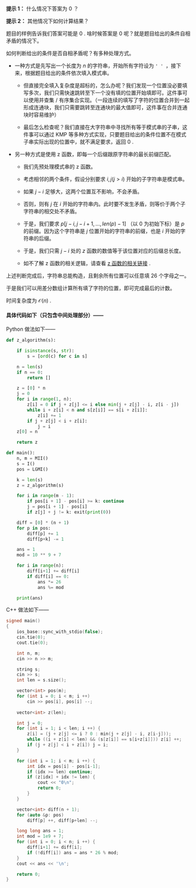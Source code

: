 **提示 1：** 什么情况下答案为 $0$ ？

**提示 2：** 其他情况下如何计算结果？

题目的样例告诉我们答案可能是 $0$ . 啥时候答案是 $0$ 呢？就是题目给出的条件自相矛盾的情况下。

如何判断给出的条件是否自相矛盾呢？有多种处理方式。

- 一种方式是先写出一个长度为 $n$ 的字符串，开始所有字符设为 `' ' `，接下来，根据题目给出的条件依次填入模式串。

    - 但直接完全填入复杂度是超标的，怎么办呢？我们发现一个位置没必要填写多次，我们只需快速跳转至下一个没有填的位置开始填即可。这件事可以使用并查集 / 有序集合实现。（一段连续的填写了字符的位置合并到一起形成连通块，我们只需要跳转至连通块的最大值即可，这件事在合并连通块时容易维护）

    - 最后怎么检查呢？我们直接在大字符串中寻找所有等于模式串的子串，这件事可以通过 KMP 等多种方式实现，只要题目给出的条件位置不在模式子串实际出现的位置中，就不满足要求，返回 $0$ .

- 另一种方式是使用 z 函数，即每一个后缀跟原字符串的最长前缀匹配。

    - 我们先预处理模式串的 z 函数。

    - 考虑相邻的两个条件，假设分别要求 $i,j(j\gt i)$ 开始的子字符串是模式串。

    - 如果 $j-i$ 足够大，这两个位置互不影响，不会矛盾。

    - 否则，则有 $j$ 在 $i$ 开始的字符串内。此时要不发生矛盾，则等价于两个子字符串的相交处不矛盾。
    
    - 于是，我们要求 $p[j-i, j-i+1, \dots, len(p)-1]$ （以 $0$ 为初始下标）是 $p$ 的前缀。因为这个字符串是 $j$ 位置开始的字符串的前缀，也是 $i$ 开始的字符串的后缀。

    - 于是，我们只需 $j-i$ 处的 $z$ 函数的数值等于该位置对应的后缀总长度。

    - 如不了解 z 函数的相关逻辑，请查看 [z 函数的相关链接](https://oi-wiki.org/string/z-func/) .

上述判断完成后，字符串总能构造，且剩余所有位置可以任意填 $26$ 个字母之一。

于是我们可以用差分数组计算所有填了字符的位置，即可完成最后的计数。

时间复杂度为 $\mathcal{O}(n)$ .

#### 具体代码如下（只包含中间处理部分）——

Python 做法如下——

```Python []
def z_algorithm(s):

    if isinstance(s, str):
        s = [ord(c) for c in s]

    n = len(s)
    if n == 0:
        return []

    z = [0] * n
    j = 0
    for i in range(1, n):
        z[i] = 0 if j + z[j] <= i else min(j + z[j] - i, z[i - j])
        while i + z[i] < n and s[z[i]] == s[i + z[i]]:
            z[i] += 1
        if j + z[j] < i + z[i]:
            j = i
    z[0] = n

    return z

def main():
    n, m = MII()
    s = I()
    pos = LGMI()

    k = len(s)
    z = z_algorithm(s)

    for i in range(m - 1):
        if pos[i + 1] - pos[i] >= k: continue
        j = pos[i + 1] - pos[i]
        if z[j] + j != k: exit(print(0))

    diff = [0] * (n + 1)
    for p in pos:
        diff[p] += 1
        diff[p+k] -= 1

    ans = 1
    mod = 10 ** 9 + 7

    for i in range(n):
        diff[i+1] += diff[i]
        if diff[i] == 0:
            ans *= 26
            ans %= mod

    print(ans)
```

C++ 做法如下——

```cpp []
signed main()
{
    ios_base::sync_with_stdio(false);
    cin.tie(0);
    cout.tie(0);

    int n, m;
    cin >> n >> m;

    string s;
    cin >> s;
    int len = s.size();

    vector<int> pos(m);
    for (int i = 0; i < m; i ++)
        cin >> pos[i], pos[i] --;
    
    vector<int> z(len);

    int j = 0;
    for (int i = 1; i < len; i ++) {
        z[i] = (j + z[j] <= i ? 0 : min(j + z[j] - i, z[i-j]));
        while ((i + z[i] < len) && (s[z[i]] == s[i+z[i]])) z[i] ++;
        if (j + z[j] < i + z[i]) j = i; 
    }

    for (int i = 1; i < m; i ++) {
        int idx = pos[i] - pos[i-1]; 
        if (idx >= len) continue;
        if (z[idx] + idx != len) {
            cout << "0\n";
            return 0;
        }
    }

    vector<int> diff(n + 1);
    for (auto &p: pos)
        diff[p] ++, diff[p+len] --;

    long long ans = 1;
    int mod = 1e9 + 7;
    for (int i = 0; i < n; i ++) {
        diff[i+1] += diff[i];
        if (!diff[i]) ans = ans * 26 % mod;
    }
    cout << ans << '\n';

    return 0;
}
```
